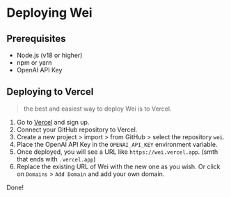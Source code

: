 # Deploying Wei

## Prerequisites

- Node.js (v18 or higher)
- npm or yarn
- OpenAI API Key

## Deploying to Vercel

> the best and easiest way to deploy Wei is to Vercel.

1. Go to [Vercel](https://vercel.com) and sign up.
2. Connect your GitHub repository to Vercel.
3. Create a new project > import > from GitHub > select the repository `wei`.
4. Place the OpenAI API Key in the `OPENAI_API_KEY` environment variable.
5. Once deployed, you will see a URL like `https://wei.vercel.app`. (smth that ends with `.vercel.app`)
6. Replace the existing URL of Wei with the new one as you wish. Or click on `Domains` > `Add Domain` and add your own domain.

Done!
